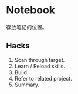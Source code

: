 # Notebook

存放笔记的位置。

## Hacks

1. Scan through target.
2. Learn / Reload skills.
3. Build.
4. Refer to related project.
5. Summary.
